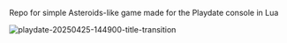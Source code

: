 Repo for simple Asteroids-like game made for the Playdate console in Lua


![playdate-20250425-144900-title-transition](https://github.com/user-attachments/assets/2e44e37b-5ed4-4a99-ae62-452dbb30ae56)

